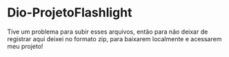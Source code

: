 # Dio-ProjetoFlashlight

Tive um problema para subir esses arquivos, então para não deixar de registrar aqui deixei no formato zip, para baixarem localmente e acessarem meu projeto!
